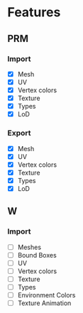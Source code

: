 # Features

## PRM
### Import
- [X] Mesh
- [X] UV
- [X] Vertex colors
- [X] Texture
- [X] Types
- [X] LoD
### Export
- [X] Mesh
- [X] UV
- [X] Vertex colors
- [X] Texture
- [X] Types
- [X] LoD

## W
### Import
- [ ] Meshes
- [ ] Bound Boxes
- [ ] UV
- [ ] Vertex colors
- [ ] Texture
- [ ] Types
- [ ] Environment Colors
- [ ] Texture Animation
